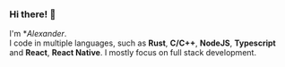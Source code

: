 ### Hi there! 👋  
I'm **Alexander*.  
I code in multiple languages, such as **Rust**, **C/C++**, **NodeJS**, **Typescript** and **React**, **React Native**. I mostly focus on full stack development.  

<!--
💼 I am currently looking for a full time job as a Developer.  
📫 If you'd like to contact me, you can contact me via the following:  
  - **Email**: alxx.syn@gmail.com  
  - **Discord**: alx.syn

-->

<!--
**Alexander9673/Alexander9673** is a ✨ _special_ ✨ repository because its `README.md` (this file) appears on your GitHub profile.

Here are some ideas to get you started:

- 🔭 I’m currently working on ...
- 🌱 I’m currently learning ...
- 👯 I’m looking to collaborate on ...
- 🤔 I’m looking for help with ...
- 💬 Ask me about ...
- 📫 How to reach me: ...
- 😄 Pronouns: ...
- ⚡ Fun fact: ...
-->
